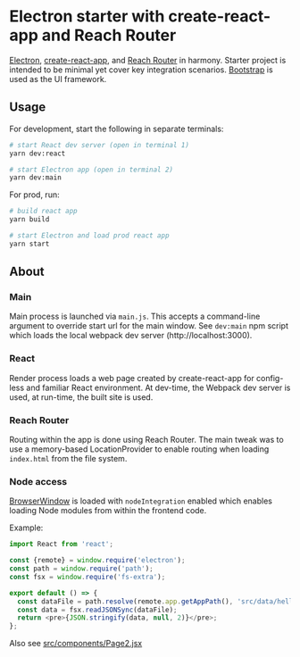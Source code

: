 # Electron starter with create-react-app and Reach Router
[Electron](https://electronjs.org/), [create-react-app](https://create-react-app.dev/), and [Reach Router](https://reach.tech/router) in harmony.
Starter project is intended to be minimal yet cover key integration scenarios.  [Bootstrap](https://getbootstrap.com/) is used as the UI framework.

## Usage
For development, start the following in separate terminals:
```bash
# start React dev server (open in terminal 1)
yarn dev:react

# start Electron app (open in terminal 2)
yarn dev:main
```

For prod, run:
```bash
# build react app
yarn build

# start Electron and load prod react app
yarn start
```

## About
### Main
Main process is launched via `main.js`.  This accepts a command-line argument to override start url for the main window.  See `dev:main` npm script which loads the local webpack dev server (http://localhost:3000).

### React
Render process loads a web page created by create-react-app for config-less and familiar React environment.  At dev-time, the Webpack dev server is used, at run-time, the built site is used.

### Reach Router
Routing within the app is done using Reach Router.  The main tweak was to use a memory-based LocationProvider to enable routing when loading `index.html` from the file system.

### Node access
[BrowserWindow](https://electronjs.org/docs/api/browser-window) is loaded with `nodeIntegration` enabled which enables loading Node modules from within the frontend code.

Example:
```javascript
import React from 'react';

const {remote} = window.require('electron');
const path = window.require('path');
const fsx = window.require('fs-extra');

export default () => {
  const dataFile = path.resolve(remote.app.getAppPath(), 'src/data/hello-world.json');
  const data = fsx.readJSONSync(dataFile);
  return <pre>{JSON.stringify(data, null, 2)}</pre>;
};
```
Also see [src/components/Page2.jsx](/src/components/Page2.jsx)
